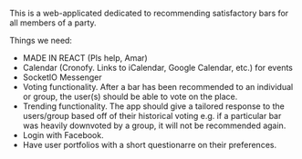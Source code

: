 This is a web-applicated dedicated to recommending satisfactory bars for all members of a party. 

Things we need: 
- MADE IN REACT (Pls help, Amar)
- Calendar (Cronofy. Links to iCalendar, Google Calendar, etc.) for events
- SocketIO Messenger
- Voting functionality. After a bar has been recommended to an individual or group, the user(s) should be able to vote on the place. 
- Trending functionality. The app should give a tailored response to the users/group based off of their historical voting e.g. if a particular bar was heavily downvoted by a group, it will not be recommended again. 
- Login with Facebook. 
- Have user portfolios with a short questionarre on their preferences. 